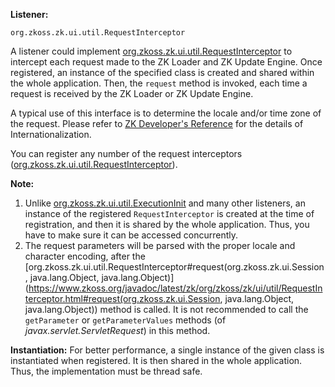 **Listener:**

`org.zkoss.zk.ui.util.RequestInterceptor`

A listener could implement
[org.zkoss.zk.ui.util.RequestInterceptor](https://www.zkoss.org/javadoc/latest/zk/org/zkoss/zk/ui/util/RequestInterceptor.html)
to intercept each request made to the ZK Loader and ZK Update Engine.
Once registered, an instance of the specified class is created and
shared within the whole application. Then, the `request` method is
invoked, each time a request is received by the ZK Loader or ZK Update
Engine.

A typical use of this interface is to determine the locale and/or time
zone of the request. Please refer to [ZK Developer's Reference]({{site.baseurl}}/zk_dev_ref/internationalization) for
the details of Internationalization.

You can register any number of the request interceptors
([org.zkoss.zk.ui.util.RequestInterceptor](https://www.zkoss.org/javadoc/latest/zk/org/zkoss/zk/ui/util/RequestInterceptor.html)).

**Note:**

1.  Unlike
    [org.zkoss.zk.ui.util.ExecutionInit](https://www.zkoss.org/javadoc/latest/zk/org/zkoss/zk/ui/util/ExecutionInit.html)
    and many other listeners, an instance of the registered
    `RequestInterceptor` is created at the time of registration, and
    then it is shared by the whole application. Thus, you have to make
    sure it can be accessed concurrently.
2.  The request parameters will be parsed with the proper locale and
    character encoding, after the
    [org.zkoss.zk.ui.util.RequestInterceptor#request(org.zkoss.zk.ui.Session, java.lang.Object, java.lang.Object)](https://www.zkoss.org/javadoc/latest/zk/org/zkoss/zk/ui/util/RequestInterceptor.html#request(org.zkoss.zk.ui.Session, java.lang.Object, java.lang.Object))
    method is called. It is not recommended to call the `getParameter`
    or `getParameterValues` methods (of *javax.servlet.ServletRequest*)
    in this method.

**Instantiation:** For better performance, a single instance of the
given class is instantiated when registered. It is then shared in the
whole application. Thus, the implementation must be thread safe.
